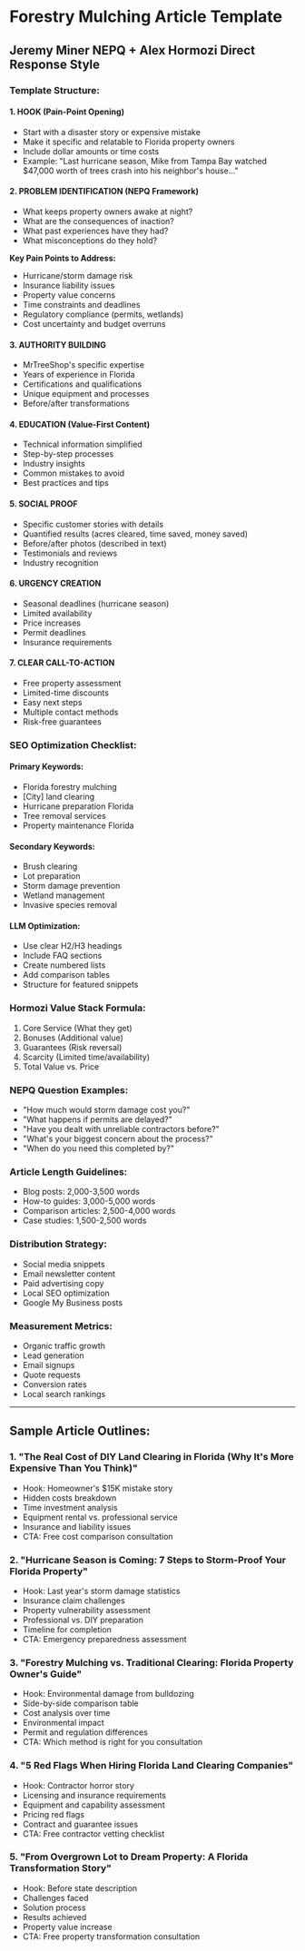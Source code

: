 # Forestry Mulching Article Template
## Jeremy Miner NEPQ + Alex Hormozi Direct Response Style

### Template Structure:

#### 1. HOOK (Pain-Point Opening)
- Start with a disaster story or expensive mistake
- Make it specific and relatable to Florida property owners
- Include dollar amounts or time costs
- Example: "Last hurricane season, Mike from Tampa Bay watched $47,000 worth of trees crash into his neighbor's house..."

#### 2. PROBLEM IDENTIFICATION (NEPQ Framework)
- What keeps property owners awake at night?
- What are the consequences of inaction?
- What past experiences have they had?
- What misconceptions do they hold?

**Key Pain Points to Address:**
- Hurricane/storm damage risk
- Insurance liability issues
- Property value concerns
- Time constraints and deadlines
- Regulatory compliance (permits, wetlands)
- Cost uncertainty and budget overruns

#### 3. AUTHORITY BUILDING
- MrTreeShop's specific expertise
- Years of experience in Florida
- Certifications and qualifications
- Unique equipment and processes
- Before/after transformations

#### 4. EDUCATION (Value-First Content)
- Technical information simplified
- Step-by-step processes
- Industry insights
- Common mistakes to avoid
- Best practices and tips

#### 5. SOCIAL PROOF
- Specific customer stories with details
- Quantified results (acres cleared, time saved, money saved)
- Before/after photos (described in text)
- Testimonials and reviews
- Industry recognition

#### 6. URGENCY CREATION
- Seasonal deadlines (hurricane season)
- Limited availability
- Price increases
- Permit deadlines
- Insurance requirements

#### 7. CLEAR CALL-TO-ACTION
- Free property assessment
- Limited-time discounts
- Easy next steps
- Multiple contact methods
- Risk-free guarantees

### SEO Optimization Checklist:

#### Primary Keywords:
- Florida forestry mulching
- [City] land clearing
- Hurricane preparation Florida
- Tree removal services
- Property maintenance Florida

#### Secondary Keywords:
- Brush clearing
- Lot preparation
- Storm damage prevention
- Wetland management
- Invasive species removal

#### LLM Optimization:
- Use clear H2/H3 headings
- Include FAQ sections
- Create numbered lists
- Add comparison tables
- Structure for featured snippets

### Hormozi Value Stack Formula:
1. Core Service (What they get)
2. Bonuses (Additional value)
3. Guarantees (Risk reversal)
4. Scarcity (Limited time/availability)
5. Total Value vs. Price

### NEPQ Question Examples:
- "How much would storm damage cost you?"
- "What happens if permits are delayed?"
- "Have you dealt with unreliable contractors before?"
- "What's your biggest concern about the process?"
- "When do you need this completed by?"

### Article Length Guidelines:
- Blog posts: 2,000-3,500 words
- How-to guides: 3,000-5,000 words
- Comparison articles: 2,500-4,000 words
- Case studies: 1,500-2,500 words

### Distribution Strategy:
- Social media snippets
- Email newsletter content
- Paid advertising copy
- Local SEO optimization
- Google My Business posts

### Measurement Metrics:
- Organic traffic growth
- Lead generation
- Email signups
- Quote requests
- Conversion rates
- Local search rankings

---

## Sample Article Outlines:

### 1. "The Real Cost of DIY Land Clearing in Florida (Why It's More Expensive Than You Think)"
- Hook: Homeowner's $15K mistake story
- Hidden costs breakdown
- Time investment analysis
- Equipment rental vs. professional service
- Insurance and liability issues
- CTA: Free cost comparison consultation

### 2. "Hurricane Season is Coming: 7 Steps to Storm-Proof Your Florida Property"
- Hook: Last year's storm damage statistics
- Insurance claim challenges
- Property vulnerability assessment
- Professional vs. DIY preparation
- Timeline for completion
- CTA: Emergency preparedness assessment

### 3. "Forestry Mulching vs. Traditional Clearing: Florida Property Owner's Guide"
- Hook: Environmental damage from bulldozing
- Side-by-side comparison table
- Cost analysis over time
- Environmental impact
- Permit and regulation differences
- CTA: Which method is right for you consultation

### 4. "5 Red Flags When Hiring Florida Land Clearing Companies"
- Hook: Contractor horror story
- Licensing and insurance requirements
- Equipment and capability assessment
- Pricing red flags
- Contract and guarantee issues
- CTA: Free contractor vetting checklist

### 5. "From Overgrown Lot to Dream Property: A Florida Transformation Story"
- Hook: Before state description
- Challenges faced
- Solution process
- Results achieved
- Property value increase
- CTA: Free property transformation consultation
